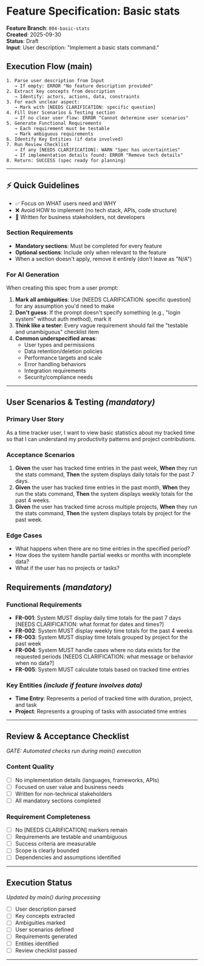 # Feature Specification: Basic stats

**Feature Branch**: `004-basic-stats`  
**Created**: 2025-09-30  
**Status**: Draft  
**Input**: User description: "Implement a basic stats command."

## Execution Flow (main)
```
1. Parse user description from Input
   → If empty: ERROR "No feature description provided"
2. Extract key concepts from description
   → Identify: actors, actions, data, constraints
3. For each unclear aspect:
   → Mark with [NEEDS CLARIFICATION: specific question]
4. Fill User Scenarios & Testing section
   → If no clear user flow: ERROR "Cannot determine user scenarios"
5. Generate Functional Requirements
   → Each requirement must be testable
   → Mark ambiguous requirements
6. Identify Key Entities (if data involved)
7. Run Review Checklist
   → If any [NEEDS CLARIFICATION]: WARN "Spec has uncertainties"
   → If implementation details found: ERROR "Remove tech details"
8. Return: SUCCESS (spec ready for planning)
```

---

## ⚡ Quick Guidelines
- ✅ Focus on WHAT users need and WHY
- ❌ Avoid HOW to implement (no tech stack, APIs, code structure)
- 👥 Written for business stakeholders, not developers

### Section Requirements
- **Mandatory sections**: Must be completed for every feature
- **Optional sections**: Include only when relevant to the feature
- When a section doesn't apply, remove it entirely (don't leave as "N/A")

### For AI Generation
When creating this spec from a user prompt:
1. **Mark all ambiguities**: Use [NEEDS CLARIFICATION: specific question] for any assumption you'd need to make
2. **Don't guess**: If the prompt doesn't specify something (e.g., "login system" without auth method), mark it
3. **Think like a tester**: Every vague requirement should fail the "testable and unambiguous" checklist item
4. **Common underspecified areas**:
   - User types and permissions
   - Data retention/deletion policies  
   - Performance targets and scale
   - Error handling behaviors
   - Integration requirements
   - Security/compliance needs

---

## User Scenarios & Testing *(mandatory)*

### Primary User Story
As a time tracker user, I want to view basic statistics about my tracked time so that I can understand my productivity patterns and project contributions.

### Acceptance Scenarios
1. **Given** the user has tracked time entries in the past week, **When** they run the stats command, **Then** the system displays daily totals for the past 7 days.
2. **Given** the user has tracked time entries in the past month, **When** they run the stats command, **Then** the system displays weekly totals for the past 4 weeks.
3. **Given** the user has tracked time across multiple projects, **When** they run the stats command, **Then** the system displays totals by project for the past week.

### Edge Cases
- What happens when there are no time entries in the specified period?
- How does the system handle partial weeks or months with incomplete data?
- What if the user has no projects or tasks?

## Requirements *(mandatory)*

### Functional Requirements
- **FR-001**: System MUST display daily time totals for the past 7 days [NEEDS CLARIFICATION: what format for dates and times?]
- **FR-002**: System MUST display weekly time totals for the past 4 weeks
- **FR-003**: System MUST display time totals grouped by project for the past week
- **FR-004**: System MUST handle cases where no data exists for the requested periods [NEEDS CLARIFICATION: what message or behavior when no data?]
- **FR-005**: System MUST calculate totals based on tracked time entries

### Key Entities *(include if feature involves data)*
- **Time Entry**: Represents a period of tracked time with duration, project, and task
- **Project**: Represents a grouping of tasks with associated time entries

---

## Review & Acceptance Checklist
*GATE: Automated checks run during main() execution*

### Content Quality
- [ ] No implementation details (languages, frameworks, APIs)
- [ ] Focused on user value and business needs
- [ ] Written for non-technical stakeholders
- [ ] All mandatory sections completed

### Requirement Completeness
- [ ] No [NEEDS CLARIFICATION] markers remain
- [ ] Requirements are testable and unambiguous  
- [ ] Success criteria are measurable
- [ ] Scope is clearly bounded
- [ ] Dependencies and assumptions identified

---

## Execution Status
*Updated by main() during processing*

- [ ] User description parsed
- [ ] Key concepts extracted
- [ ] Ambiguities marked
- [ ] User scenarios defined
- [ ] Requirements generated
- [ ] Entities identified
- [ ] Review checklist passed

---